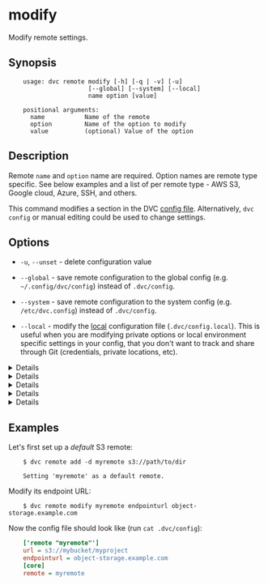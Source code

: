 # modify

Modify remote settings.

## Synopsis

```usage
    usage: dvc remote modify [-h] [-q | -v] [-u]
                      [--global] [--system] [--local]
                      name option [value]

    positional arguments:
      name           Name of the remote
      option         Name of the option to modify
      value          (optional) Value of the option
```

## Description

Remote `name` and `option` name are required. Option names are remote type
specific. See below examples and a list of per remote type - AWS S3, Google
cloud, Azure, SSH, and others.

This command modifies a section in the DVC [config file](/doc/user-guide/dvc-files-and-directories).
Alternatively, `dvc config` or manual editing could be used to change settings.

## Options

* `-u`, `--unset` - delete configuration value

* `--global` - save remote configuration to the global config (e.g.
`~/.config/dvc/config`) instead of `.dvc/config`.

* `--system` - save remote configuration to the system config (e.g.
`/etc/dvc.config`) instead of `.dvc/config`.

* `--local` - modify the [local](/doc/user-guide/dvc-files-and-directories)
configuration file (`.dvc/config.local`). This is useful when you are modifying
private options or local environment specific settings in your config, that you
don't want to track and share through Git (credentials, private locations, etc).

<details>

### Click for AWS S3 available options

By default DVC expects your AWS CLI is already
[configured](https://docs.aws.amazon.com/cli/latest/userguide/cli-chap-getting-started.html).
DVC will be using default AWS credentials file to access S3. To override some of
these settings, you could use the following options:

* `region` - change AWS S3 remote region::

  ```dvc
    $ dvc remote modify myremote region us-east-2
  ```

* `profile` - credentials profile name to use to access AWS S3:

  ```dvc
    $ dvc remote modify myremote profile myprofile
  ```

* `credentialpath` - credentials path to use to access AWS S3:

  ```dvc
    $ dvc remote modify myremote credentialpath /path/to/my/creds
  ```

* `endpointurl` - endpoint URL to use to access AWS S3:

  ```dvc
    $ dvc remote modify myremote endpointurl myendpoint.com
  ```

* `url` - remote location URL

  ```dvc
    $ dvc remote modify myremote url s3://bucket/remote
  ```

* `use_ssl` - whether or not to use SSL. By default, SSL is used

  ```dvc
    $ dvc remote modify myremote use_ssl false
  ```

To communicate with a remote object storage that supports an S3 compatible API
(e.g. [Minio](https://minio.io/), [Wasabi](https://wasabi.com/),
[Eucalyptus](https://www.eucalyptus.cloud/index.html), [DigitalOcean
Spaces](https://www.digitalocean.com/products/spaces/), etc.) you must
explicitly set the `endpointurl` in the configuration:

For example:

  ```dvc
    $ dvc remote add -d mybucket s3://path/to/dir
    $ dvc remote modify mybucket endpointurl object-storage.example.com
  ```

AWS S3 remote can also be configured entirely via environment variables:

```dvc
    $ export AWS_ACCESS_KEY_ID="<my-access-key>"
    $ export AWS_SECRET_ACCESS_KEY="<my-secret-key>"
    $ dvc remote add myremote "s3://bucket/myremote"
```

For more information about the variables DVC supports, please visit
[boto3 documentation](https://boto3.amazonaws.com/v1/documentation/api/latest/guide/configuration.html#environment-variable-configuration)

</details>

<details>

### Click for Azure available options

* `url` - remote location URL.

  ```dvc
      $ dvc remote modify myremote url "azure://ContainerName=remote;"
  ```

* `connection_string` - connection string.

   ```dvc
       $ dvc remote modify myremote connection_string my-connection-string
   ```

</details>


<details>

### Click for Google Cloud Storage available options

* `projectname` - project name to use.

  ```dvc
    $ dvc remote modify myremote projectname myproject
  ```

* `url` - remote location URL.

  ```dvc
    $ dvc remote modify myremote url gs://bucket/remote
  ```

</details>

<details>

### Click for SSH available options

* `url` - remote location URL.

  ```dvc
    $ dvc remote modify myremote url ssh://user@example.com:1234/path/to/remote
  ```

* `user` - username to use to access a remote. The order in which dvc
  searches for username:

    1) `user` specified in one of the dvc configs;
    2) `user` specified in the url(e.g. `ssh://user@example.com/path`);
    3) current user;

  ```dvc
    $ dvc remote modify myremote user myuser
  ```

* `port` - port to use to access a remote. The order in which dvc searches
  for port:

    1) `port` specified in one of the dvc configs;
    2) `port` specified in the url(e.g. `ssh://example.com:1234/path`);
    3) default ssh port 22;

  ```dvc
    $ dvc remote modify myremote port 2222
  ```

* `keyfile` - path to private key to use to access a remote.

  ```dvc
    $ dvc remote modify myremote keyfile /path/to/keyfile
  ```
  
* `password` - a private key passphrase or a password to use to
  use when accessing a remote.

  ```dvc
    $ dvc remote modify myremote password mypassword
  ```

* `ask_password` - ask for a private key passphrase or a password
  to use when accessing a remote.

  ```dvc
    $ dvc remote modify myremote ask_password true
  ```

</details>

<details>

### Click for HDFS available options

* `user` - username to use to access a remote.

  ```dvc
    $ dvc remote modify myremote user myuser
  ```

</details>

## Examples

Let's first set up a _default_ S3 remote:

```dvc
    $ dvc remote add -d myremote s3://path/to/dir
    
    Setting 'myremote' as a default remote.
```

Modify its endpoint URL:

```dvc
    $ dvc remote modify myremote endpointurl object-storage.example.com
```

Now the config file should look like (run `cat .dvc/config`):

```ini
    ['remote "myremote"']
    url = s3://mybucket/myproject
    endpointurl = object-storage.example.com
    [core]
    remote = myremote
```

